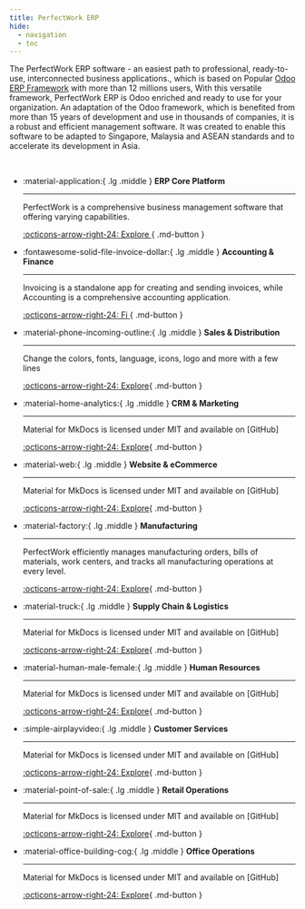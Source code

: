 ```yaml
---
title: PerfectWork ERP
hide:
  - navigation
  - toc
---
```

<script src="https://cdn.tailwindcss.com"></script>

The PerfectWork ERP software - an easiest path to professional, ready-to-use, interconnected  business applications., which is based on Popular [Odoo ERP Framework](https://odoo.com) with more than 12 millions users,  With this versatile framework, PerfectWork ERP is Odoo enriched and ready to use for your organization. An adaptation of the Odoo framework, which is benefited from more than 15 years of development and use in thousands of companies, it is a robust and efficient management software. It was created to enable this software to be adapted to Singapore, Malaysia and ASEAN standards and to accelerate its development in Asia.

<br />
<div class="grid cards" markdown>

-   :material-application:{ .lg .middle } __ERP Core Platform__

    ---

    PerfectWork is a comprehensive business management software that offering varying capabilities.

    [:octicons-arrow-right-24: Explore ](./01_platform/index.md){ .md-button }

-   :fontawesome-solid-file-invoice-dollar:{ .lg .middle } __Accounting & Finance__

    ---

    Invoicing is a standalone app for creating and sending invoices, while Accounting is a comprehensive accounting application.

    [:octicons-arrow-right-24: Fi ](./20_accounting/index.md){ .md-button }


-   :material-phone-incoming-outline:{ .lg .middle } __Sales & Distribution__

    ---

    Change the colors, fonts, language, icons, logo and more with a few lines

    [:octicons-arrow-right-24: Explore](#){ .md-button }

-   :material-home-analytics:{ .lg .middle } __CRM & Marketing__

    ---

    Material for MkDocs is licensed under MIT and available on [GitHub]

    [:octicons-arrow-right-24: Explore](#){ .md-button }

-   :material-web:{ .lg .middle } __Website & eCommerce__

    ---

    Material for MkDocs is licensed under MIT and available on [GitHub]

    [:octicons-arrow-right-24: Explore](#){ .md-button }

-   :material-factory:{ .lg .middle } __Manufacturing__

    ---
    
    PerfectWork efficiently manages manufacturing orders, bills of materials, work centers, and tracks all manufacturing operations at every level.

    [:octicons-arrow-right-24: Explore](./60_inventory_manufacturing/index.md){ .md-button }

-   :material-truck:{ .lg .middle } __Supply Chain & Logistics__

    ---

    Material for MkDocs is licensed under MIT and available on [GitHub]

    [:octicons-arrow-right-24: Explore](#){ .md-button }

-   :material-human-male-female:{ .lg .middle } __Human Resources__

    ---

    Material for MkDocs is licensed under MIT and available on [GitHub]

    [:octicons-arrow-right-24: Explore](#){ .md-button }

 
-   :simple-airplayvideo:{ .lg .middle } __Customer Services__

    ---

    Material for MkDocs is licensed under MIT and available on [GitHub]

    [:octicons-arrow-right-24: Explore](#){ .md-button }


-   :material-point-of-sale:{ .lg .middle } __Retail Operations__

    ---

    Material for MkDocs is licensed under MIT and available on [GitHub]

    [:octicons-arrow-right-24: Explore](#){ .md-button }

-   :material-office-building-cog:{ .lg .middle } __Office Operations__

    ---

    Material for MkDocs is licensed under MIT and available on [GitHub]

    [:octicons-arrow-right-24: Explore](#){ .md-button }


</div>
